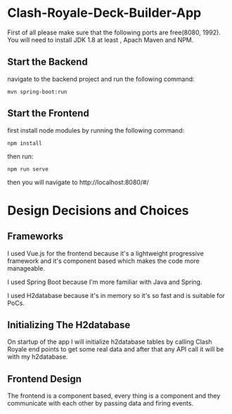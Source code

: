 # Clash-Royale-Deck-Builder-App

First of all please make sure that the following ports are free(8080, 1992).  
You will need to install JDK 1.8 at least , Apach Maven and NPM.

## Start the Backend
navigate to the backend project and run the following command:
```
mvn spring-boot:run
```

## Start the Frontend

first install node modules by running the following command:
```
npm install
```
then run:
```
npm run serve
```

then you will navigate to http://localhost:8080/#/


# Design Decisions and Choices

## Frameworks
I used Vue.js for the frontend because it's a lightweight progressive framework and it's component based which makes the code more manageable.  

I used Spring Boot because I'm more familiar with Java and Spring.  

I used H2database because it's in memory so it's so fast and is suitable for PoCs.  

## Initializing The H2database
On startup of the app I will initialize h2database tables by calling Clash Royale end points to get some real data and after that any API call it will be with my h2database.

## Frontend Design
The frontend is a component based, every thing is a component and they communicate with each other by passing data and firing events.
